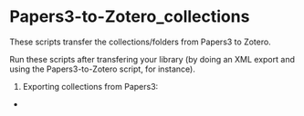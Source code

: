 # Papers3-to-Zotero_collections

These scripts transfer the collections/folders from Papers3 to Zotero.

Run these scripts after transfering your library (by doing an XML export and using the Papers3-to-Zotero script, for instance).

1. Exporting collections from Papers3:

-
